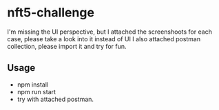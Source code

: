 # nft5-challenge

I'm missing the UI perspective, but I attached the screenshoots for each case, please take a look into it instead of UI
I also attached postman collection, please import it and try for fun.

## Usage
- npm install
- npm run start
- try with attached postman.

